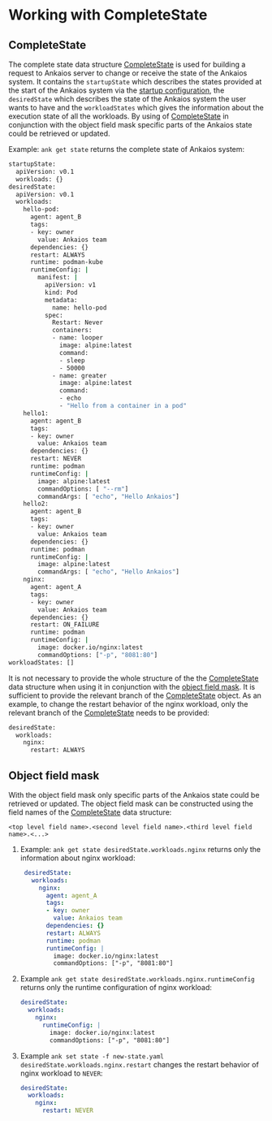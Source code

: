 # Working with CompleteState

## CompleteState

The complete state data structure [CompleteState](./_ankaios.proto.md#completestate) is used for building a request to Ankaios server to change or receive the state of the Ankaios system. It contains the `startupState` which describes the states provided at the start of the Ankaios system via the [startup configuration](./startup-configuration.md), the `desiredState` which describes the state of the Ankaios system the user wants to have and the `workloadStates` which gives the information about the execution state of all the workloads. By using of [CompleteState](./_ankaios.proto.md#completestate) in conjunction with the object field mask specific parts of the Ankaios state could be retrieved or updated.

Example: `ank get state` returns the complete state of Ankaios system:

```bash
startupState:
  apiVersion: v0.1
  workloads: {}
desiredState:
  apiVersion: v0.1
  workloads:
    hello-pod:
      agent: agent_B
      tags:
      - key: owner
        value: Ankaios team
      dependencies: {}
      restart: ALWAYS
      runtime: podman-kube
      runtimeConfig: |
        manifest: |
          apiVersion: v1
          kind: Pod
          metadata:
            name: hello-pod
          spec:
            Restart: Never
            containers:
            - name: looper
              image: alpine:latest
              command:
              - sleep
              - 50000
            - name: greater
              image: alpine:latest
              command:
              - echo
              - "Hello from a container in a pod"
    hello1:
      agent: agent_B
      tags:
      - key: owner
        value: Ankaios team
      dependencies: {}
      restart: NEVER
      runtime: podman
      runtimeConfig: |
        image: alpine:latest
        commandOptions: [ "--rm"]
        commandArgs: [ "echo", "Hello Ankaios"]
    hello2:
      agent: agent_B
      tags:
      - key: owner
        value: Ankaios team
      dependencies: {}
      runtime: podman
      runtimeConfig: |
        image: alpine:latest
        commandArgs: [ "echo", "Hello Ankaios"]
    nginx:
      agent: agent_A
      tags:
      - key: owner
        value: Ankaios team
      dependencies: {}
      restart: ON_FAILURE
      runtime: podman
      runtimeConfig: |
        image: docker.io/nginx:latest
        commandOptions: ["-p", "8081:80"]
workloadStates: []
```

It is not necessary to provide the whole structure of the the [CompleteState](./_ankaios.proto.md#completestate) data structure when using it in conjunction with the [object field mask](#object-field-mask). It is sufficient to provide the relevant branch of the [CompleteState](./_ankaios.proto.md#completestate) object. As an example, to change the restart behavior of the nginx workload, only the relevant branch of the [CompleteState](./_ankaios.proto.md#completestate) needs to be provided:

```bash
desiredState:
  workloads:
    nginx:
      restart: ALWAYS
```

## Object field mask

With the object field mask only specific parts of the Ankaios state could be retrieved or updated.
The object field mask can be constructed using the field names of the [CompleteState](./_ankaios.proto.md#completestate) data structure:

```text
<top level field name>.<second level field name>.<third level field name>.<...>
```

1. Example: `ank get state desiredState.workloads.nginx` returns only the information about nginx workload:

   ```yaml
    desiredState:
      workloads:
        nginx:
          agent: agent_A
          tags:
          - key: owner
            value: Ankaios team
          dependencies: {}
          restart: ALWAYS
          runtime: podman
          runtimeConfig: |
            image: docker.io/nginx:latest
            commandOptions: ["-p", "8081:80"]
   ```

2. Example `ank get state desiredState.workloads.nginx.runtimeConfig` returns only the runtime configuration of nginx workload:

   ```yaml
   desiredState:
     workloads:
       nginx:
         runtimeConfig: |
           image: docker.io/nginx:latest
           commandOptions: ["-p", "8081:80"]
   ```

3. Example `ank set state -f new-state.yaml desiredState.workloads.nginx.restart` changes the restart behavior of nginx workload to `NEVER`:

   ```yaml title="new-state.yaml"
   desiredState:
     workloads:
       nginx:
         restart: NEVER
   ```
